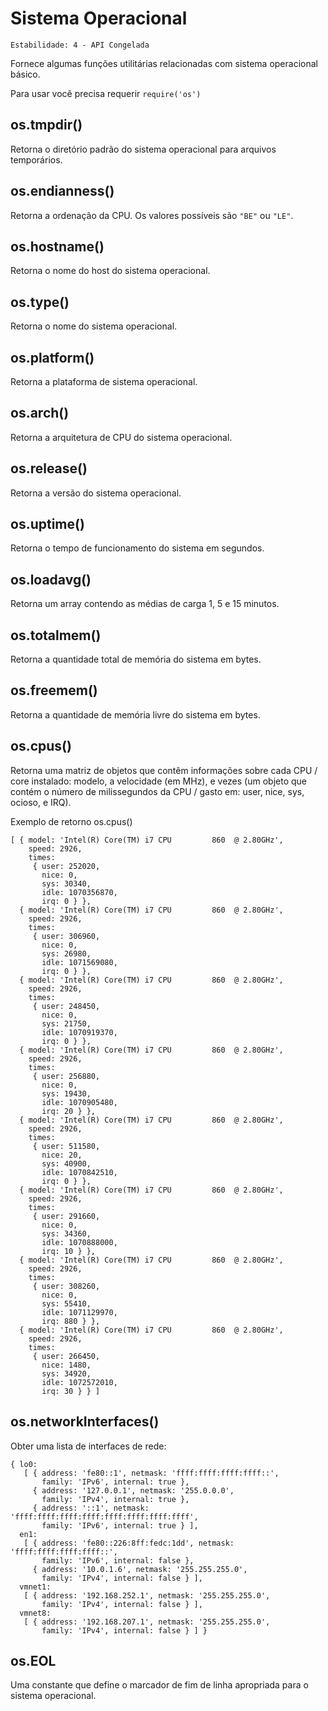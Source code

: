 # Sistema Operacional

    Estabilidade: 4 - API Congelada

Fornece algumas funções utilitárias relacionadas com sistema operacional básico.

Para usar você precisa requerir `require('os')`

## os.tmpdir()

Retorna o diretório padrão do sistema operacional para arquivos temporários.

## os.endianness()

Retorna a ordenação da CPU. Os valores possíveis são `"BE"` ou `"LE"`.

## os.hostname()

Retorna o nome do host do sistema operacional.

## os.type()

Retorna o nome do sistema operacional.

## os.platform()

Retorna a plataforma de sistema operacional.

## os.arch()

Retorna a arquitetura de CPU do sistema operacional.

## os.release()

Retorna a versão do sistema operacional.

## os.uptime()

Retorna o tempo de funcionamento do sistema em segundos.

## os.loadavg()

Retorna um array contendo as médias de carga 1, 5 e 15 minutos.

## os.totalmem()

Retorna a quantidade total de memória do sistema em bytes.

## os.freemem()

Retorna a quantidade de memória livre do sistema em bytes.

## os.cpus()

Retorna uma matriz de objetos que contêm informações sobre cada CPU / core
instalado: modelo, a velocidade (em MHz), e vezes (um objeto que contém o número de
milissegundos da CPU / gasto em: user, nice, sys, ocioso, e IRQ).

Exemplo de retorno os.cpus()

    [ { model: 'Intel(R) Core(TM) i7 CPU         860  @ 2.80GHz',
        speed: 2926,
        times:
         { user: 252020,
           nice: 0,
           sys: 30340,
           idle: 1070356870,
           irq: 0 } },
      { model: 'Intel(R) Core(TM) i7 CPU         860  @ 2.80GHz',
        speed: 2926,
        times:
         { user: 306960,
           nice: 0,
           sys: 26980,
           idle: 1071569080,
           irq: 0 } },
      { model: 'Intel(R) Core(TM) i7 CPU         860  @ 2.80GHz',
        speed: 2926,
        times:
         { user: 248450,
           nice: 0,
           sys: 21750,
           idle: 1070919370,
           irq: 0 } },
      { model: 'Intel(R) Core(TM) i7 CPU         860  @ 2.80GHz',
        speed: 2926,
        times:
         { user: 256880,
           nice: 0,
           sys: 19430,
           idle: 1070905480,
           irq: 20 } },
      { model: 'Intel(R) Core(TM) i7 CPU         860  @ 2.80GHz',
        speed: 2926,
        times:
         { user: 511580,
           nice: 20,
           sys: 40900,
           idle: 1070842510,
           irq: 0 } },
      { model: 'Intel(R) Core(TM) i7 CPU         860  @ 2.80GHz',
        speed: 2926,
        times:
         { user: 291660,
           nice: 0,
           sys: 34360,
           idle: 1070888000,
           irq: 10 } },
      { model: 'Intel(R) Core(TM) i7 CPU         860  @ 2.80GHz',
        speed: 2926,
        times:
         { user: 308260,
           nice: 0,
           sys: 55410,
           idle: 1071129970,
           irq: 880 } },
      { model: 'Intel(R) Core(TM) i7 CPU         860  @ 2.80GHz',
        speed: 2926,
        times:
         { user: 266450,
           nice: 1480,
           sys: 34920,
           idle: 1072572010,
           irq: 30 } } ]

## os.networkInterfaces()

Obter uma lista de interfaces de rede:

    { lo0:
       [ { address: 'fe80::1', netmask: 'ffff:ffff:ffff:ffff::',
           family: 'IPv6', internal: true },
         { address: '127.0.0.1', netmask: '255.0.0.0',
           family: 'IPv4', internal: true },
         { address: '::1', netmask: 'ffff:ffff:ffff:ffff:ffff:ffff:ffff:ffff',
           family: 'IPv6', internal: true } ],
      en1:
       [ { address: 'fe80::226:8ff:fedc:1dd', netmask: 'ffff:ffff:ffff:ffff::',
           family: 'IPv6', internal: false },
         { address: '10.0.1.6', netmask: '255.255.255.0',
           family: 'IPv4', internal: false } ],
      vmnet1:
       [ { address: '192.168.252.1', netmask: '255.255.255.0',
           family: 'IPv4', internal: false } ],
      vmnet8:
       [ { address: '192.168.207.1', netmask: '255.255.255.0',
           family: 'IPv4', internal: false } ] }

## os.EOL

Uma constante que define o marcador de fim de linha apropriada para o sistema operacional.
